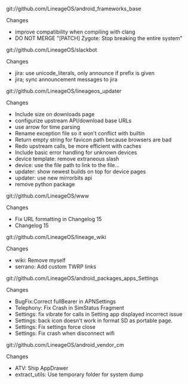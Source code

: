 
git://github.com/LineageOS/android_frameworks_base

Changes
- improve compatibility when compiling with clang
- DO NOT MERGE "[PATCH] Zygote: Stop breaking the entire system"

git://github.com/LineageOS/slackbot

Changes
- jira: use unicode_literals, only announce if prefix is given
- jira; sync announcement messages to jira

git://github.com/LineageOS/lineageos_updater

Changes
- Include size on downloads page
- configurize upstream API/download base URLs
- use arrow for time parsing
- Rename exception file so it won't conflict with builtin
- Return empty string for favicon path because browsers are bad
- Redo upstream calls, be more efficient with caches
- Include basic error handling for unknown devices
- device template: remove extraneous slash
- device: use the file path to link to the file...
- updater: show newest builds on top for device pages
- updater: use new mirrorbits api
- remove python package

git://github.com/LineageOS/www

Changes
- Fix URL formatting in Changelog 15
- Changelog 15

git://github.com/LineageOS/lineage_wiki

Changes
- wiki: Remove myself
- serrano: Add custom TWRP links

git://github.com/LineageOS/android_packages_apps_Settings

Changes
- BugFix:Correct fullBearer in APNSettings
- Telephony: Fix Crash in SimStatus Fragment
- Settings: fix vibrate for calls in Setting app displayed incorrect issue
- Settings: back icon doesn't work in format SD as portable page.
- Settings: Fix settings force close
- Settings: Fix crash when disconnect wifi

git://github.com/LineageOS/android_vendor_cm

Changes
- ATV: Ship AppDrawer
- extract_utils: Use temporary folder for system dump
